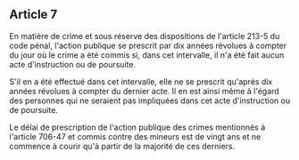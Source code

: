 Article 7
----
En matière de crime et sous réserve des dispositions de l'article 213-5 du code
pénal, l'action publique se prescrit par dix années révolues à compter du jour
où le crime a été commis si, dans cet intervalle, il n'a été fait aucun acte
d'instruction ou de poursuite.

S'il en a été effectué dans cet intervalle, elle ne se prescrit qu'après dix
années révolues à compter du dernier acte. Il en est ainsi même à l'égard des
personnes qui ne seraient pas impliquées dans cet acte d'instruction ou de
poursuite.

Le délai de prescription de l'action publique des crimes mentionnés à l'article
706-47 et commis contre des mineurs est de vingt ans et ne commence à courir
qu'à partir de la majorité de ces derniers.
